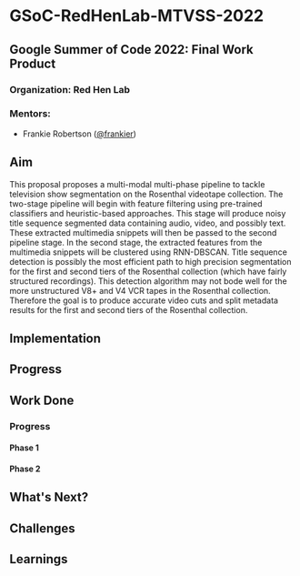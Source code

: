 # GSoC-RedHenLab-MTVSS-2022

## Google Summer of Code 2022: **Final Work Product**
### **Organization**: Red Hen Lab
### **Mentors**:
- Frankie Robertson ([@frankier](https://github.com/frankier/))


## **Aim**
This proposal proposes a multi-modal multi-phase pipeline to tackle television show segmentation on the Rosenthal videotape collection. The two-stage pipeline will begin with feature filtering using pre-trained classifiers and heuristic-based approaches. This stage will produce noisy title sequence segmented data containing audio, video, and possibly text. These extracted multimedia snippets will then be passed to the second pipeline stage. In the second stage, the extracted features from the multimedia snippets will be clustered using RNN-DBSCAN. Title sequence detection is possibly the most efficient path to high precision segmentation for the first and second tiers of the Rosenthal collection (which have fairly structured recordings). This detection algorithm may not bode well for the more unstructured V8+ and V4 VCR tapes in the Rosenthal collection. Therefore the goal is to produce accurate video cuts and split metadata results for the first and second tiers of the Rosenthal collection.

## **Implementation**

## **Progress**

## **Work Done**

### **Progress**

#### Phase 1

#### Phase 2

## **What's Next?**

## **Challenges**

## **Learnings**